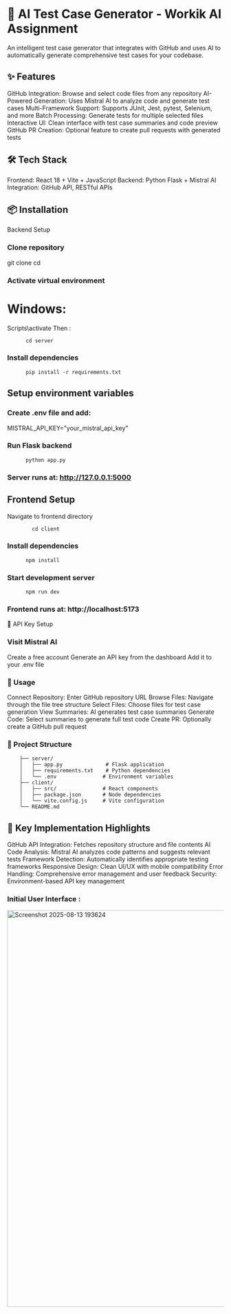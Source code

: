 # 🚀 AI Test Case Generator - Workik AI Assignment
An intelligent test case generator that integrates with GitHub and uses AI to automatically generate comprehensive test cases for your codebase.
## ✨ Features

GitHub Integration: Browse and select code files from any repository
AI-Powered Generation: Uses Mistral AI to analyze code and generate test cases
Multi-Framework Support: Supports JUnit, Jest, pytest, Selenium, and more
Batch Processing: Generate tests for multiple selected files
Interactive UI: Clean interface with test case summaries and code preview
GitHub PR Creation: Optional feature to create pull requests with generated tests

## 🛠️ Tech Stack
Frontend: React 18 + Vite + JavaScript
Backend: Python Flask + Mistral AI
Integration: GitHub API, RESTful APIs
## 📦 Installation
Backend Setup
### Clone repository
git clone <your-repo-url>
cd <repo-name>

### Activate virtual environment
# Windows:
Scripts\activate
Then :
                  
          cd server
### Install dependencies
          pip install -r requirements.txt

## Setup environment variables
### Create .env file and add:
MISTRAL_API_KEY="your_mistral_api_key"

### Run Flask backend
          python app.py
### Server runs at: http://127.0.0.1:5000
## Frontend Setup
Navigate to frontend directory
                
            cd client

### Install dependencies
          npm install

### Start development server
          npm run dev
### Frontend runs at: http://localhost:5173
🔑 API Key Setup

### Visit Mistral AI
Create a free account
Generate an API key from the dashboard
Add it to your .env file

### 🚀 Usage

Connect Repository: Enter GitHub repository URL
Browse Files: Navigate through the file tree structure
Select Files: Choose files for test case generation
View Summaries: AI generates test case summaries
Generate Code: Select summaries to generate full test code
Create PR: Optionally create a GitHub pull request

### 📁 Project Structure
        ├── server/
        │   ├── app.py              # Flask application
        │   ├── requirements.txt    # Python dependencies
        │   └── .env               # Environment variables
        ├── client/
        │   ├── src/               # React components
        │   ├── package.json       # Node dependencies
        │   └── vite.config.js     # Vite configuration
        └── README.md
## 🎯 Key Implementation Highlights

GitHub API Integration: Fetches repository structure and file contents
AI Code Analysis: Mistral AI analyzes code patterns and suggests relevant tests
Framework Detection: Automatically identifies appropriate testing frameworks
Responsive Design: Clean UI/UX with mobile compatibility
Error Handling: Comprehensive error management and user feedback
Security: Environment-based API key management

### Initial User Interface :
<img width="1870" height="921" alt="Screenshot 2025-08-13 193624" src="https://github.com/user-attachments/assets/093bc893-bfd4-4f70-b2bb-76d724d664ef" />
